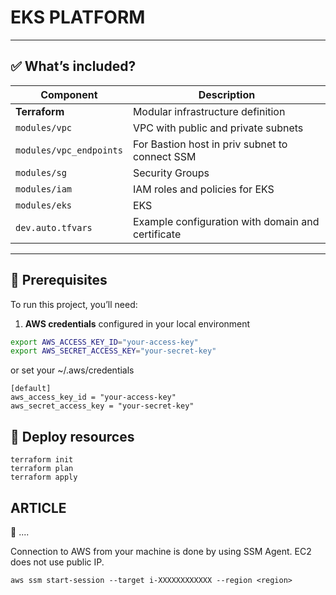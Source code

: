 #  EKS PLATFORM  

---

## ✅ What’s included?

| Component                   |  Description                                      |
|-----------------------------|---------------------------------------------------|
| **Terraform**               | Modular infrastructure definition                 |
| `modules/vpc`               | VPC with public and private subnets               |
| `modules/vpc_endpoints`     | For Bastion host in priv subnet to connect SSM    |
| `modules/sg`                | Security Groups                                   |
| `modules/iam`               | IAM roles and policies for EKS                    |
| `modules/eks`               | EKS                                               |
| `dev.auto.tfvars`           | Example configuration with domain and certificate |

---

## 🔧 Prerequisites

To run this project, you’ll need:

1. **AWS credentials** configured in your local environment    

```bash
export AWS_ACCESS_KEY_ID="your-access-key"
export AWS_SECRET_ACCESS_KEY="your-secret-key"
```

or set your ~/.aws/credentials  
```
[default]
aws_access_key_id = "your-access-key"
aws_secret_access_key = "your-secret-key"
```

## 🚀 Deploy resources  

```
terraform init
terraform plan
terraform apply
```

## ARTICLE  #########################################################################################################

🚀 ....

Connection to AWS from your machine is done by using SSM Agent. EC2 does not use public IP.
```
aws ssm start-session --target i-XXXXXXXXXXXX --region <region>
```
